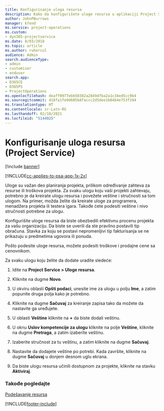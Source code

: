 ```yaml
---
title: Konfigurisanje uloga resursa
description: Kako da konfigurišete uloge resursa u aplikaciji Project Service
author: JohnPBurrows
manager: kfend
ms.service: project-operations
ms.custom:
- dyn365-projectservice
ms.date: 8/03/2018
ms.topic: article
ms.author: ruhercul
audience: Admin
search.audienceType:
- admin
- customizer
- enduser
search.app:
- D365CE
- D365PS
- ProjectOperations
ms.openlocfilehash: deaff0977ebb50382a28494fba2a1c34ed5cc9b4
ms.sourcegitcommit: 418fa1fe9d605b8faccc2d5dee1b04b4e753f194
ms.translationtype: HT
ms.contentlocale: sr-Latn-RS
ms.lasthandoff: 02/10/2021
ms.locfileid: "5144925"
---
```

# <a name="configure-resource-roles-project-service"></a>Konfigurisanje uloga resursa (Project Service)

[!include [banner](../includes/psa-now-project-operations.md)]

[!INCLUDE[cc-applies-to-psa-app-1x-2x](../includes/cc-applies-to-psa-app-1x-2x.md)]

Uloge su važan deo planiranja projekta, prilikom određivanje zahteva za resurse ili troškova projekta. Za svaku ulogu koju vaši projekti zahtevaju, potrebno je da kreirate ulogu resursa i povežete veštine i stručnosti sa tom ulogom. Na primer, možda želite da kreirate uloge za programera, menadžera projekta ili testera igara. Takođe ćete podesiti veštine i nivo stručnosti potrebne za ulogu.  
  
 Konfigurišite uloge resursa da biste obezbedili efektivnu procenu projekta za vašu organizaciju.  Da biste se uverili da ste pravilno postavili tip obračuna. Stavka za koju se postavi nepromenljivi tip fakturisanja se ne prikazuju u predmetima ugovora ili ponuda.  
  
 Pošto podesite uloge resursa, možete podesiti troškove i prodajne cene sa cenovnikom.  
  
 Za svaku ulogu koju želite da dodate uradite sledeće:  
  
1.  Idite na **Project Service > Uloge resursa**.  
  
2.  Kliknite na dugme **Novo**.  
  
3.  U okviru oblasti **Opšti podaci**, unesite ime za ulogu u polju **Ime**, a zatim popunite druga polja kako je potrebno.  
  
4.  Kliknite na dugme **Sačuvaj** za kreiranje zapisa tako da možete da nastavite ga uređujete.  
  
5.  U oblasti **Veštine** kliknite na **+** da biste dodali veštinu.  
  
6.  U oknu **Uslov kompetencije za ulogu** kliknite na polje **Veštine**, kliknite na dugme **Pretraga**, a zatim izaberite veštinu.  
  
7.  Izaberite stručnost za tu veštinu, a zatim kliknite na dugme **Sačuvaj**.  
  
8.  Nastavite da dodajete veštine po potrebi. Kada završite, kliknite na dugme **Sačuvaj** u donjem desnom uglu ekrana.  
  
9. Da biste ulogu resursa učinili dostupnom za projekte, kliknite na stavku **Aktiviraj**.  
  
### <a name="see-also"></a>Takođe pogledajte  
 [Podešavanje resursa](../psa/set-up-resources.md)


[!INCLUDE[footer-include](../includes/footer-banner.md)]